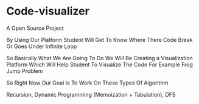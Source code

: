 # Code-visualizer
A Open Source Project

By Using Our Platform Student Will Get To Know Where There Code Break Or Goes Under Infinite Loop

So Basically What We Are Going To Do We Will Be Creating a Visualization Platform Which Will Help Student To Visualize The Code For Example Frog Jump Problem

So Right Now Our Goal Is To Work On These Types Of Algorithm 

Recursion, Dynamic Programming (Memoization + Tabulation), DFS
